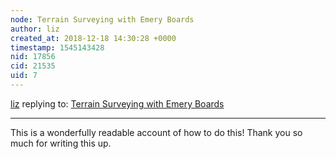 ```yaml
---
node: Terrain Surveying with Emery Boards
author: liz
created_at: 2018-12-18 14:30:28 +0000
timestamp: 1545143428
nid: 17856
cid: 21535
uid: 7
---
```




[liz](../profile/liz) replying to: [Terrain Surveying with Emery Boards](../notes/a1ahna/12-12-2018/terrain-surveying-with-emery-boards)

----
 This is a wonderfully readable account of how to do this! Thank you so much for writing this up. 